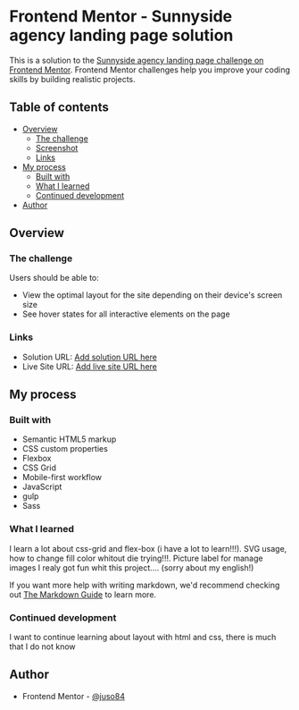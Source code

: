 # Frontend Mentor - Sunnyside agency landing page solution

This is a solution to the [Sunnyside agency landing page challenge on Frontend Mentor](https://www.frontendmentor.io/challenges/sunnyside-agency-landing-page-7yVs3B6ef). Frontend Mentor challenges help you improve your coding skills by building realistic projects.

## Table of contents

- [Overview](#overview)
  - [The challenge](#the-challenge)
  - [Screenshot](#screenshot)
  - [Links](#links)
- [My process](#my-process)
  - [Built with](#built-with)
  - [What I learned](#what-i-learned)
  - [Continued development](#continued-development)
- [Author](#author)

## Overview

### The challenge

Users should be able to:

- View the optimal layout for the site depending on their device's screen size
- See hover states for all interactive elements on the page

### Links

- Solution URL: [Add solution URL here](https://your-solution-url.com)
- Live Site URL: [Add live site URL here](https://your-live-site-url.com)

## My process

### Built with

- Semantic HTML5 markup
- CSS custom properties
- Flexbox
- CSS Grid
- Mobile-first workflow
- JavaScript
- gulp
- Sass

### What I learned

I learn a lot about css-grid and flex-box (i have a lot to learn!!!). 
SVG usage, how to change fill color whitout die trying!!!.
Picture label for manage images
I realy got fun whit this project.... (sorry about my english!)



If you want more help with writing markdown, we'd recommend checking out [The Markdown Guide](https://www.markdownguide.org/) to learn more.



### Continued development

I want to continue learning about layout with html and css, there is much that I do not know


## Author

- Frontend Mentor - [@juso84](https://www.frontendmentor.io/profile/juso84)


